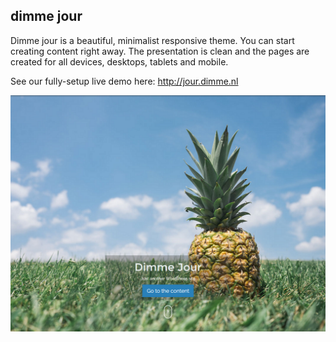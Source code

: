 ## dimme jour ##

Dimme jour is a beautiful, minimalist responsive theme. You can start creating content right away. The presentation is clean and the pages are created for all devices, desktops, tablets and mobile. 
 
See our fully-setup live demo here: http://jour.dimme.nl
 
![alt tag](https://github.com/disjfa/dimme-jour/blob/master/screenshot.png)

